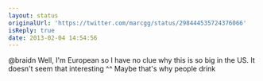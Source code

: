 ```yaml
---
layout: status
originalUrl: 'https://twitter.com/marcgg/status/298444535724376066'
isReply: true
date: 2013-02-04 14:54:56
---
```


@braidn Well, I'm European so I have no clue why this is so big in the US. It doesn't seem that interesting ^^ Maybe that's why people drink
